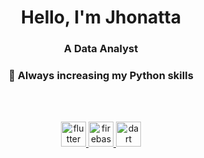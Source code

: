 <h1 align="center">Hello, I'm Jhonatta</h1>
<h3 align="center">A Data Analyst</h3>


<h3 align="center">🌱 Always increasing my Python skills</h3>



<br><br>

<p align="center"> <a href="https://getbootstrap.com" target="_blank"> 
<p align="center"> <a href="https://flutter.dev" target="_blank" rel="noreferrer"> <img src="https://www.vectorlogo.zone/logos/flutterio/flutterio-icon.svg" alt="flutter" width="40" height="40"/> <a href="https://firebase.google.com/" target="_blank" rel="noreferrer"> <img src="https://www.vectorlogo.zone/logos/firebase/firebase-icon.svg" alt="firebase" width="40" height="40"/> </a><a href="https://dart.dev" target="_blank" rel="noreferrer"> <img src="https://www.vectorlogo.zone/logos/dartlang/dartlang-icon.svg" alt="dart" width="40" height="40"/> </a>  </a> </p>



